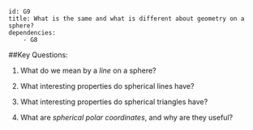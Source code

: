 ````
id: G9
title: What is the same and what is different about geometry on a sphere?
dependencies: 
    - G8
````
##Key Questions:

1. What do we mean by a _line_ on a sphere?

1. What interesting properties do spherical lines have?

1. What interesting properties do spherical triangles have?

1. What are _spherical polar coordinates_, and why are they useful?
